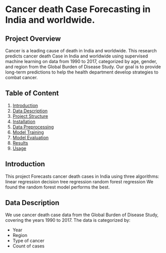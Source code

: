 # Cancer death Case Forecasting in India and worldwide.

## Project Overview
Cancer is a leading cause of death in India and worldwide. This research predicts cancer death Case in India and worldwide using supervised machine learning on data from 1990 to 2017, categorized by age, gender, and region from the Global Burden of Disease Study. Our goal is to provide long-term predictions to help the health department develop strategies to combat cancer.

## Table of Content
1. [Introduction](#introduction)
2. [Data Description](#data-description)
3. [Project Structure](#project-structure)
4. [Installation](#installation)
5. [Data Preprocessing](#data-preprocessing)
6. [Model Training](#model-training)
7. [Model Evaluation](#model-evaluation)
8. [Results](#results)
9. [Usage](#usage)



## Introduction
This project Forecasts cancer death cases in India using three algorithms: 
linear regression
decision tree regression
random forest regression
We found the random forest model performs the best.

## Data Description
We use cancer death case data from the Global Burden of Disease Study, covering the years 1990 to 2017. The data is categorized by:
- Year
- Region
- Type of cancer
- Count of cases
